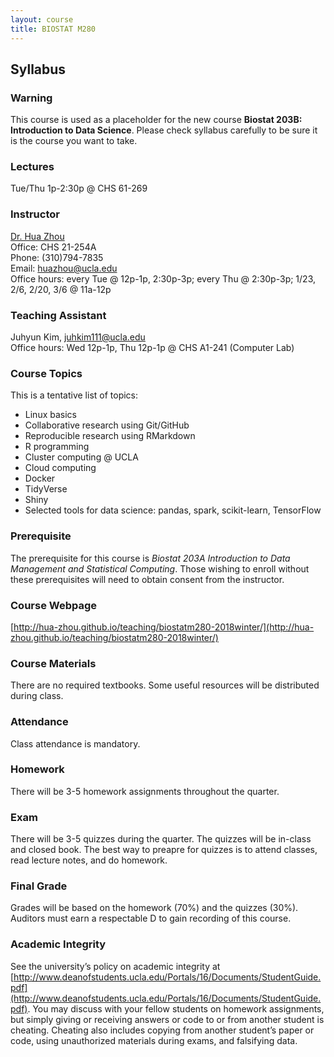 ```yaml
---
layout: course
title: BIOSTAT M280
---
```


## Syllabus

### Warning

This course is used as a placeholder for the new course **Biostat 203B: Introduction to Data Science**. Please check syllabus carefully to be sure it is the course you want to take.

### Lectures  

Tue/Thu 1p-2:30p @ CHS 61-269   

### Instructor

[Dr. Hua Zhou](http://hua-zhou.github.io/)  
Office: CHS 21-254A  
Phone: (310)794-7835  
Email: <huazhou@ucla.edu>  
Office hours: every Tue @ 12p-1p, 2:30p-3p; every Thu @ 2:30p-3p; 1/23, 2/6, 2/20, 3/6 @ 11a-12p

### Teaching Assistant

Juhyun Kim, <juhkim111@ucla.edu>  
Office hours: Wed 12p-1p, Thu 12p-1p @ CHS A1-241 (Computer Lab)  

### Course Topics

This is a tentative list of topics:  
* Linux basics  
* Collaborative research using Git/GitHub   
* Reproducible research using RMarkdown   
* R programming  
* Cluster computing @ UCLA  
* Cloud computing  
* Docker
* TidyVerse  
* Shiny  
* Selected tools for data science: pandas, spark, scikit-learn, TensorFlow  

### Prerequisite

The prerequisite for this course is _Biostat 203A Introduction to Data Management and Statistical Computing_. Those wishing to enroll without these prerequisites will need to obtain consent from the instructor.  

### Course Webpage

[http://hua-zhou.github.io/teaching/biostatm280-2018winter/](http://hua-zhou.github.io/teaching/biostatm280-2018winter/)

### Course Materials

There are no required textbooks. Some useful resources will be distributed during class.

### Attendance

Class attendance is mandatory.

### Homework

There will be 3-5 homework assignments throughout the quarter.  

### Exam

There will be 3-5 quizzes during the quarter. The quizzes will be in-class and closed book. The best way to preapre for quizzes is to attend classes, read lecture notes, and do homework.

### Final Grade

Grades will be based on the homework (70%) and the quizzes (30%). Auditors must earn a respectable D to gain recording of this course.

### Academic Integrity

See the university’s policy on academic integrity at [http://www.deanofstudents.ucla.edu/Portals/16/Documents/StudentGuide.pdf](http://www.deanofstudents.ucla.edu/Portals/16/Documents/StudentGuide.pdf). You may discuss with your fellow students on homework assignments, but simply giving or receiving answers or code to or from another student is cheating. Cheating also includes copying from another student’s paper or code, using unauthorized materials during exams, and falsifying data.
